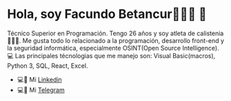 # Hola, soy Facundo Betancur👨🏻‍💻 👋
Técnico Superior en Programación. Tengo 26 años y soy  atleta de calistenia🤸🏻‍♂️. Me gusta todo lo relacionado a la programación, desarrollo front-end y la seguridad informática, especialmente OSINT(Open Source Intelligence).💻
Las principales técnologias que me manejo son: Visual Basic(macros), Python 3, SQL, React, Excel.
- 💻📳 Mi [Linkedin](https://www.linkedin.com/in/facundo-betancur-33659a124/)
- 💻📳 Mi [Telegram](https://t.me/redline097)
